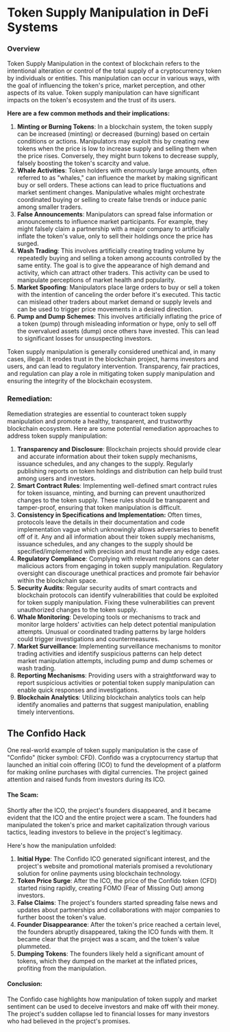 # Token Supply Manipulation in DeFi Systems

### Overview

Token Supply Manipulation in the context of blockchain refers to the intentional alteration or control of the total supply of a cryptocurrency token by individuals or entities. This manipulation can occur in various ways, with the goal of influencing the token's price, market perception, and other aspects of its value. Token supply manipulation can have significant impacts on the token's ecosystem and the trust of its users.

**Here are a few common methods and their implications:**

1. **Minting or Burning Tokens**: In a blockchain system, the token supply can be increased (minting) or decreased (burning) based on certain conditions or actions. Manipulators may exploit this by creating new tokens when the price is low to increase supply and selling them when the price rises. Conversely, they might burn tokens to decrease supply, falsely boosting the token's scarcity and value.
2. **Whale Activities**: Token holders with enormously large amounts, often referred to as "whales," can influence the market by making significant buy or sell orders. These actions can lead to price fluctuations and market sentiment changes. Manipulative whales might orchestrate coordinated buying or selling to create false trends or induce panic among smaller traders.
3. **False Announcements**: Manipulators can spread false information or announcements to influence market participants. For example, they might falsely claim a partnership with a major company to artificially inflate the token's value, only to sell their holdings once the price has surged.
4. **Wash Trading**: This involves artificially creating trading volume by repeatedly buying and selling a token among accounts controlled by the same entity. The goal is to give the appearance of high demand and activity, which can attract other traders. This activity can be used to manipulate perceptions of market health and popularity.
5. **Market Spoofing**: Manipulators place large orders to buy or sell a token with the intention of canceling the order before it's executed. This tactic can mislead other traders about market demand or supply levels and can be used to trigger price movements in a desired direction.
6. **Pump and Dump Schemes**: This involves artificially inflating the price of a token (pump) through misleading information or hype, only to sell off the overvalued assets (dump) once others have invested. This can lead to significant losses for unsuspecting investors.

Token supply manipulation is generally considered unethical and, in many cases, illegal. It erodes trust in the blockchain project, harms investors and users, and can lead to regulatory intervention. Transparency, fair practices, and regulation can play a role in mitigating token supply manipulation and ensuring the integrity of the blockchain ecosystem.

### Remediation:

Remediation strategies are essential to counteract token supply manipulation and promote a healthy, transparent, and trustworthy blockchain ecosystem. Here are some potential remediation approaches to address token supply manipulation:

1. **Transparency and Disclosure**: Blockchain projects should provide clear and accurate information about their token supply mechanisms, issuance schedules, and any changes to the supply. Regularly publishing reports on token holdings and distribution can help build trust among users and investors.
2. **Smart Contract Rules**: Implementing well-defined smart contract rules for token issuance, minting, and burning can prevent unauthorized changes to the token supply. These rules should be transparent and tamper-proof, ensuring that token manipulation is difficult.
3. **Consistency in Specifications and Implementation:** Often times, protocols leave the details in their documentation and code implementation vague which unknowingly allows adversaries to benefit off of it. Any and all information about their token supply mechanisms, issuance schedules, and any changes to the supply should be specified/implemented with precision and must handle any edge cases.
4. **Regulatory Compliance**: Complying with relevant regulations can deter malicious actors from engaging in token supply manipulation. Regulatory oversight can discourage unethical practices and promote fair behavior within the blockchain space.
5. **Security Audits**: Regular security audits of smart contracts and blockchain protocols can identify vulnerabilities that could be exploited for token supply manipulation. Fixing these vulnerabilities can prevent unauthorized changes to the token supply.
6. **Whale Monitoring**: Developing tools or mechanisms to track and monitor large holders' activities can help detect potential manipulation attempts. Unusual or coordinated trading patterns by large holders could trigger investigations and countermeasures.
7. **Market Surveillance**: Implementing surveillance mechanisms to monitor trading activities and identify suspicious patterns can help detect market manipulation attempts, including pump and dump schemes or wash trading.
8. **Reporting Mechanisms**: Providing users with a straightforward way to report suspicious activities or potential token supply manipulation can enable quick responses and investigations.
9. **Blockchain Analytics**: Utilizing blockchain analytics tools can help identify anomalies and patterns that suggest manipulation, enabling timely interventions.

## The Confido Hack

One real-world example of token supply manipulation is the case of "Confido" (ticker symbol: CFD). Confido was a cryptocurrency startup that launched an initial coin offering (ICO) to fund the development of a platform for making online purchases with digital currencies. The project gained attention and raised funds from investors during its ICO.

#### The Scam:

Shortly after the ICO, the project's founders disappeared, and it became evident that the ICO and the entire project were a scam. The founders had manipulated the token's price and market capitalization through various tactics, leading investors to believe in the project's legitimacy.

Here's how the manipulation unfolded:

1. **Initial Hype**: The Confido ICO generated significant interest, and the project's website and promotional materials promised a revolutionary solution for online payments using blockchain technology.
2. **Token Price Surge**: After the ICO, the price of the Confido token (CFD) started rising rapidly, creating FOMO (Fear of Missing Out) among investors.
3. **False Claims**: The project's founders started spreading false news and updates about partnerships and collaborations with major companies to further boost the token's value.
4. **Founder Disappearance**: After the token's price reached a certain level, the founders abruptly disappeared, taking the ICO funds with them. It became clear that the project was a scam, and the token's value plummeted.
5. **Dumping Tokens**: The founders likely held a significant amount of tokens, which they dumped on the market at the inflated prices, profiting from the manipulation.

#### Conclusion:

The Confido case highlights how manipulation of token supply and market sentiment can be used to deceive investors and make off with their money. The project's sudden collapse led to financial losses for many investors who had believed in the project's promises.
